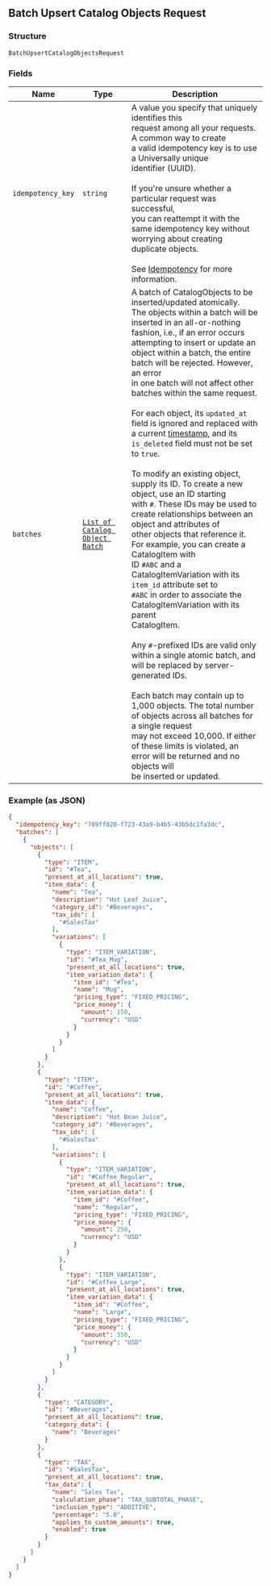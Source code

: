 ## Batch Upsert Catalog Objects Request

### Structure

`BatchUpsertCatalogObjectsRequest`

### Fields

| Name | Type | Description |
|  --- | --- | --- |
| `idempotency_key` | `string` | A value you specify that uniquely identifies this<br>request among all your requests. A common way to create<br>a valid idempotency key is to use a Universally unique<br>identifier (UUID).<br><br>If you're unsure whether a particular request was successful,<br>you can reattempt it with the same idempotency key without<br>worrying about creating duplicate objects.<br><br>See [Idempotency](https://developer.squareup.com/docs/basics/api101/idempotency) for more information. |
| `batches` | [`List of Catalog Object Batch`](/doc/models/catalog-object-batch.md) | A batch of CatalogObjects to be inserted/updated atomically.<br>The objects within a batch will be inserted in an all-or-nothing fashion, i.e., if an error occurs<br>attempting to insert or update an object within a batch, the entire batch will be rejected. However, an error<br>in one batch will not affect other batches within the same request.<br><br>For each object, its `updated_at` field is ignored and replaced with a current [timestamp](https://developer.squareup.com/docs/build-basics/working-with-dates), and its<br>`is_deleted` field must not be set to `true`.<br><br>To modify an existing object, supply its ID. To create a new object, use an ID starting<br>with `#`. These IDs may be used to create relationships between an object and attributes of<br>other objects that reference it. For example, you can create a CatalogItem with<br>ID `#ABC` and a CatalogItemVariation with its `item_id` attribute set to<br>`#ABC` in order to associate the CatalogItemVariation with its parent<br>CatalogItem.<br><br>Any `#`-prefixed IDs are valid only within a single atomic batch, and will be replaced by server-generated IDs.<br><br>Each batch may contain up to 1,000 objects. The total number of objects across all batches for a single request<br>may not exceed 10,000. If either of these limits is violated, an error will be returned and no objects will<br>be inserted or updated. |

### Example (as JSON)

```json
{
  "idempotency_key": "789ff020-f723-43a9-b4b5-43b5dc1fa3dc",
  "batches": [
    {
      "objects": [
        {
          "type": "ITEM",
          "id": "#Tea",
          "present_at_all_locations": true,
          "item_data": {
            "name": "Tea",
            "description": "Hot Leaf Juice",
            "category_id": "#Beverages",
            "tax_ids": [
              "#SalesTax"
            ],
            "variations": [
              {
                "type": "ITEM_VARIATION",
                "id": "#Tea_Mug",
                "present_at_all_locations": true,
                "item_variation_data": {
                  "item_id": "#Tea",
                  "name": "Mug",
                  "pricing_type": "FIXED_PRICING",
                  "price_money": {
                    "amount": 150,
                    "currency": "USD"
                  }
                }
              }
            ]
          }
        },
        {
          "type": "ITEM",
          "id": "#Coffee",
          "present_at_all_locations": true,
          "item_data": {
            "name": "Coffee",
            "description": "Hot Bean Juice",
            "category_id": "#Beverages",
            "tax_ids": [
              "#SalesTax"
            ],
            "variations": [
              {
                "type": "ITEM_VARIATION",
                "id": "#Coffee_Regular",
                "present_at_all_locations": true,
                "item_variation_data": {
                  "item_id": "#Coffee",
                  "name": "Regular",
                  "pricing_type": "FIXED_PRICING",
                  "price_money": {
                    "amount": 250,
                    "currency": "USD"
                  }
                }
              },
              {
                "type": "ITEM_VARIATION",
                "id": "#Coffee_Large",
                "present_at_all_locations": true,
                "item_variation_data": {
                  "item_id": "#Coffee",
                  "name": "Large",
                  "pricing_type": "FIXED_PRICING",
                  "price_money": {
                    "amount": 350,
                    "currency": "USD"
                  }
                }
              }
            ]
          }
        },
        {
          "type": "CATEGORY",
          "id": "#Beverages",
          "present_at_all_locations": true,
          "category_data": {
            "name": "Beverages"
          }
        },
        {
          "type": "TAX",
          "id": "#SalesTax",
          "present_at_all_locations": true,
          "tax_data": {
            "name": "Sales Tax",
            "calculation_phase": "TAX_SUBTOTAL_PHASE",
            "inclusion_type": "ADDITIVE",
            "percentage": "5.0",
            "applies_to_custom_amounts": true,
            "enabled": true
          }
        }
      ]
    }
  ]
}
```

